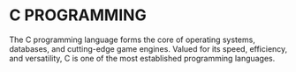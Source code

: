 # C PROGRAMMING

The C programming language forms the core of operating systems, databases, and cutting-edge game engines. Valued for its speed, efficiency, and versatility, C is one of the most established programming languages.